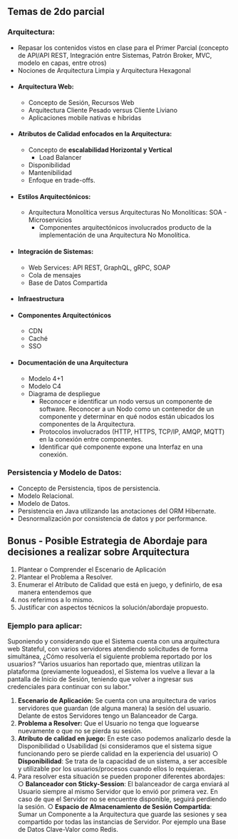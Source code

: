## Temas de 2do parcial

### Arquitectura:
- Repasar los contenidos vistos en clase para el Primer Parcial (concepto de API/API REST, Integración entre Sistemas, Patrón Broker, MVC, modelo en capas, entre otros)
- Nociones de Arquitectura Limpia y Arquitectura Hexagonal
- #### Arquitectura Web:
	- Concepto de Sesión, Recursos Web
	- Arquitectura Cliente Pesado versus Cliente Liviano
	- Aplicaciones mobile nativas e híbridas
 - #### Atributos de Calidad enfocados en la Arquitectura:
	- Concepto de **escalabilidad Horizontal y Vertical**
		- Load Balancer
	- Disponibilidad
	- Mantenibilidad
	- Enfoque en trade-offs.
- #### Estilos Arquitectónicos:
	- Arquitectura Monolítica versus Arquitecturas No Monolíticas: SOA - Microservicios
		- Componentes arquitectónicos involucrados producto de la implementación de una Arquitectura No Monolítica.
- #### Integración de Sistemas:
	- Web Services: API REST, GraphQL, gRPC, SOAP
	- Cola de mensajes
	- Base de Datos Compartida
- #### Infraestructura
- #### Componentes Arquitectónicos
	- CDN
	- Caché
	- SSO
- #### Documentación de una Arquitectura
	- Modelo 4+1
	- Modelo C4
	- Diagrama de despliegue
		- Reconocer e identificar un nodo versus un componente de software. Reconocer a un Nodo como un contenedor de un componente y determinar en qué nodos están ubicados los componentes de la Arquitectura.
		- Protocolos involucrados (HTTP, HTTPS, TCP/IP, AMQP, MQTT) en la conexión entre componentes.
		- Identificar qué componente expone una Interfaz en una conexión.

### Persistencia y Modelo de Datos:
 - Concepto de Persistencia, tipos de persistencia.
- Modelo Relacional.
- Modelo de Datos.
- Persistencia en Java utilizando las anotaciones del ORM Hibernate.
- Desnormalización por consistencia de datos y por performance.
## Bonus - Posible Estrategia de Abordaje para decisiones a realizar sobre Arquitectura
1. Plantear o Comprender el Escenario de Aplicación
2. Plantear el Problema a Resolver.
3. Enumerar el Atributo de Calidad que está en juego, y definirlo, de esa manera entendemos que
4. nos referimos a lo mismo.
5. Justificar con aspectos técnicos la solución/abordaje propuesto.
### Ejemplo para aplicar:
Suponiendo y considerando que el Sistema cuenta con una arquitectura web Stateful, con varios
servidores atendiendo solicitudes de forma simultánea, ¿Cómo resolvería el siguiente problema
reportado por los usuarios?
“Varios usuarios han reportado que, mientras utilizan la plataforma (previamente logueados), el Sistema los vuelve a llevar a la pantalla de Inicio de Sesión, teniendo que volver a ingresar sus credenciales para continuar con su labor.”
1. **Escenario de Aplicación:** Se cuenta con una arquitectura de varios servidores que guardan (de alguna manera) la sesión del usuario. Delante de estos Servidores tengo un Balanceador de Carga.
2. **Problema a Resolver:** Que el Usuario no tenga que loguearse nuevamente o que no se pierda su sesión.
3. **Atributo de calidad en juego:** En este caso podemos analizarlo desde la Disponibilidad o Usabilidad (si consideramos que el sistema sigue funcionando pero se pierde calidad en la experiencia del usuario)
	○ **Disponibilidad**: Se trata de la capacidad de un sistema, a ser accesible y utilizable por los usuarios/procesos cuando ellos lo requieran.
4. Para resolver esta situación se pueden proponer diferentes abordajes:
	○ **Balanceador con Sticky-Session**: El balanceador de carga enviará al Usuario siempre al mismo Servidor que lo envió por primera vez. En caso de que el Servidor no se encuentre disponible, seguirá perdiendo la sesión.
	○ **Espacio de Almacenamiento de Sesión Compartida**: Sumar un Componente a la Arquitectura que guarde las sesiones y sea compartido por todas las instancias de Servidor. Por ejemplo una Base de Datos Clave-Valor como Redis.